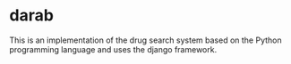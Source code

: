 # darab
This is an implementation of the drug search system based on the Python programming language and uses the django framework.
